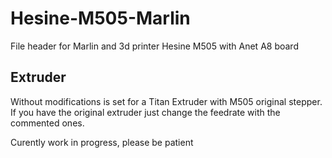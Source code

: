 # Hesine-M505-Marlin
File header for Marlin and 3d printer Hesine M505 with Anet A8 board

## Extruder
Without modifications is set for a Titan Extruder with M505 original stepper. If you have the original extruder just change the feedrate with the commented ones.

Curently work in progress, please be patient
